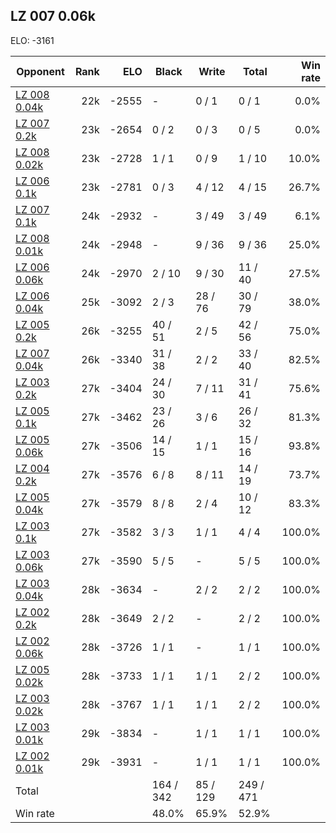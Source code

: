 ## LZ 007 0.06k ##

ELO: -3161

Opponent | Rank | ELO | Black | Write | Total | Win rate
---------|-----:|----:|-------|-------|-------|-------:
[LZ 008 0.04k](LZ%20008%200.04k.md) | 22k | -2555 | - | 0 / 1 | 0 / 1 | 0.0%
[LZ 007 0.2k](LZ%20007%200.2k.md) | 23k | -2654 | 0 / 2 | 0 / 3 | 0 / 5 | 0.0%
[LZ 008 0.02k](LZ%20008%200.02k.md) | 23k | -2728 | 1 / 1 | 0 / 9 | 1 / 10 | 10.0%
[LZ 006 0.1k](LZ%20006%200.1k.md) | 23k | -2781 | 0 / 3 | 4 / 12 | 4 / 15 | 26.7%
[LZ 007 0.1k](LZ%20007%200.1k.md) | 24k | -2932 | - | 3 / 49 | 3 / 49 | 6.1%
[LZ 008 0.01k](LZ%20008%200.01k.md) | 24k | -2948 | - | 9 / 36 | 9 / 36 | 25.0%
[LZ 006 0.06k](LZ%20006%200.06k.md) | 24k | -2970 | 2 / 10 | 9 / 30 | 11 / 40 | 27.5%
[LZ 006 0.04k](LZ%20006%200.04k.md) | 25k | -3092 | 2 / 3 | 28 / 76 | 30 / 79 | 38.0%
[LZ 005 0.2k](LZ%20005%200.2k.md) | 26k | -3255 | 40 / 51 | 2 / 5 | 42 / 56 | 75.0%
[LZ 007 0.04k](LZ%20007%200.04k.md) | 26k | -3340 | 31 / 38 | 2 / 2 | 33 / 40 | 82.5%
[LZ 003 0.2k](LZ%20003%200.2k.md) | 27k | -3404 | 24 / 30 | 7 / 11 | 31 / 41 | 75.6%
[LZ 005 0.1k](LZ%20005%200.1k.md) | 27k | -3462 | 23 / 26 | 3 / 6 | 26 / 32 | 81.3%
[LZ 005 0.06k](LZ%20005%200.06k.md) | 27k | -3506 | 14 / 15 | 1 / 1 | 15 / 16 | 93.8%
[LZ 004 0.2k](LZ%20004%200.2k.md) | 27k | -3576 | 6 / 8 | 8 / 11 | 14 / 19 | 73.7%
[LZ 005 0.04k](LZ%20005%200.04k.md) | 27k | -3579 | 8 / 8 | 2 / 4 | 10 / 12 | 83.3%
[LZ 003 0.1k](LZ%20003%200.1k.md) | 27k | -3582 | 3 / 3 | 1 / 1 | 4 / 4 | 100.0%
[LZ 003 0.06k](LZ%20003%200.06k.md) | 27k | -3590 | 5 / 5 | - | 5 / 5 | 100.0%
[LZ 003 0.04k](LZ%20003%200.04k.md) | 28k | -3634 | - | 2 / 2 | 2 / 2 | 100.0%
[LZ 002 0.2k](LZ%20002%200.2k.md) | 28k | -3649 | 2 / 2 | - | 2 / 2 | 100.0%
[LZ 002 0.06k](LZ%20002%200.06k.md) | 28k | -3726 | 1 / 1 | - | 1 / 1 | 100.0%
[LZ 005 0.02k](LZ%20005%200.02k.md) | 28k | -3733 | 1 / 1 | 1 / 1 | 2 / 2 | 100.0%
[LZ 003 0.02k](LZ%20003%200.02k.md) | 28k | -3767 | 1 / 1 | 1 / 1 | 2 / 2 | 100.0%
[LZ 003 0.01k](LZ%20003%200.01k.md) | 29k | -3834 | - | 1 / 1 | 1 / 1 | 100.0%
[LZ 002 0.01k](LZ%20002%200.01k.md) | 29k | -3931 | - | 1 / 1 | 1 / 1 | 100.0%
Total | | | 164 / 342 | 85 / 129 | 249 / 471 | 
Win rate| | | 48.0% | 65.9% | 52.9% | 
